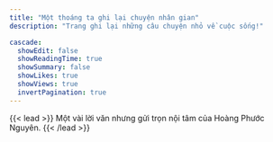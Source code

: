```yaml
---
title: "Một thoáng ta ghi lại chuyện nhân gian"
description: "Trang ghi lại những câu chuyện nhỏ về cuộc sống!"

cascade:
  showEdit: false
  showReadingTime: true
  showSummary: false
  showLikes: true
  showViews: true
  invertPagination: true
---
```

{{< lead >}}
Một vài lời văn nhưng gửi trọn nội tâm của Hoàng Phước Nguyên.
{{< /lead >}}
